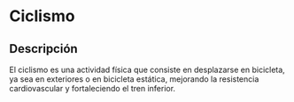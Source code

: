 # Ciclismo

## Descripción
El ciclismo es una actividad física que consiste en desplazarse en bicicleta, ya sea en exteriores o en bicicleta estática, mejorando la resistencia cardiovascular y fortaleciendo el tren inferior.
